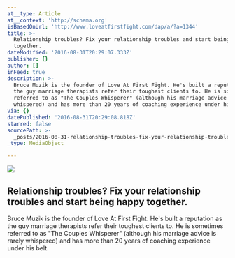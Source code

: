 ```yaml
---
at__type: Article
at__context: 'http://schema.org'
isBasedOnUrl: 'http://www.loveatfirstfight.com/dap/a/?a=1344'
title: >-
  Relationship troubles? Fix your relationship troubles and start being happy
  together.
dateModified: '2016-08-31T20:29:07.333Z'
publisher: {}
author: []
inFeed: true
description: >-
  Bruce Muzik is the founder of Love At First Fight. He's built a reputation as
  the guy marriage therapists refer their toughest clients to. He is sometimes
  referred to as "The Couples Whisperer" (although his marriage advice is rarely
  whispered) and has more than 20 years of coaching experience under his belt.
via: {}
datePublished: '2016-08-31T20:29:08.818Z'
starred: false
sourcePath: >-
  _posts/2016-08-31-relationship-troubles-fix-your-relationship-troubles-and-st.md
_type: MediaObject

---
```

<article style=""><img src="https://imgflo.herokuapp.com/graph/2b2431f8e7ba7b0/3ad215b4d45f3123fca1c5ee4ff130d3/noop.png?input=http%3A%2F%2Fcdn1.loveatfirstfight.com%2Fwp-content%2Fuploads%2Fvideo-save-your-marriage-320.png%3Fb46b40" /><h1>Relationship troubles? Fix your relationship troubles and start being happy together.</h1><p>Bruce Muzik is the founder of Love At First Fight. He's built a reputation as the guy marriage therapists refer their toughest clients to. He is sometimes referred to as "The Couples Whisperer" (although his marriage advice is rarely whispered) and has more than 20 years of coaching experience under his belt.</p></article>